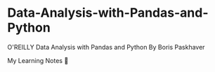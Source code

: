# Data-Analysis-with-Pandas-and-Python

O'REILLY Data Analysis with Pandas and Python
By Boris Paskhaver

My Learning Notes 🌿
